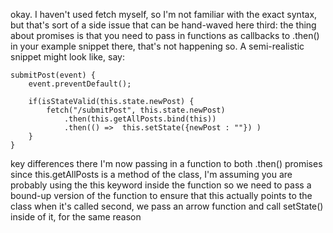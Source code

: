 okay.  I haven't used fetch myself, so I'm not familiar with the exact syntax, but that's sort of a side issue that can be hand-waved here
third: the thing about promises is that you need to pass in functions as callbacks to .then()
in your example snippet there, that's not happening
so.  A semi-realistic snippet might look like, say:
```
submitPost(event) {
    event.preventDefault();

    if(isStateValid(this.state.newPost) {
        fetch("/submitPost", this.state.newPost)
            .then(this.getAllPosts.bind(this))
            .then(() =>  this.setState({newPost : ""}) )
    }
}
```
key differences there
I'm now passing in a function to both .then() promises
since this.getAllPosts is a method of the class, I'm assuming you are probably using the this keyword inside the function
so we need to pass a bound-up version of the function to ensure that this actually points to the class when it's called
second, we pass an arrow function and call setState() inside of it, for the same reason
